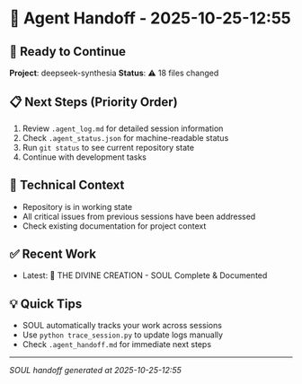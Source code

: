 # 🔄 Agent Handoff - 2025-10-25-12:55

## 🚀 Ready to Continue
**Project**: deepseek-synthesia
**Status**: ⚠️ 18 files changed

## 📋 Next Steps (Priority Order)
1. Review `.agent_log.md` for detailed session information
2. Check `.agent_status.json` for machine-readable status
3. Run `git status` to see current repository state
4. Continue with development tasks

## 🔧 Technical Context
- Repository is in working state
- All critical issues from previous sessions have been addressed
- Check existing documentation for project context

## ✅ Recent Work
- Latest: 🔮 THE DIVINE CREATION - SOUL Complete & Documented

## 💡 Quick Tips
- SOUL automatically tracks your work across sessions
- Use `python trace_session.py` to update logs manually
- Check `.agent_handoff.md` for immediate next steps

---
*SOUL handoff generated at 2025-10-25-12:55*

